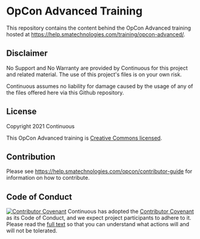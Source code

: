 # OpCon Advanced Training

This repository contains the content behind the OpCon Advanced training hosted at <https://help.smatechnologies.com/training/opcon-advanced/>.

## Disclaimer

No Support and No Warranty are provided by Continuous for this project and related material. The use of this project's files is on your own risk.

Continuous assumes no liability for damage caused by the usage of any of the files offered here via this Github repository.

## License

Copyright 2021 Continuous

This OpCon Advanced training is [Creative Commons licensed](LICENSE).

## Contribution

Please see <https://help.smatechnologies.com/opcon/contributor-guide> for information on how to contribute.

## Code of Conduct

[![Contributor Covenant](https://img.shields.io/badge/Contributor%20Covenant-v2.0%20adopted-ff69b4.svg)](code-of-conduct.md)
Continuous has adopted the [Contributor Covenant](CODE_OF_CONDUCT.md) as its Code of Conduct, and we expect project participants to adhere to it. Please read the [full text](CODE_OF_CONDUCT.md) so that you can understand what actions will and will not be tolerated.

